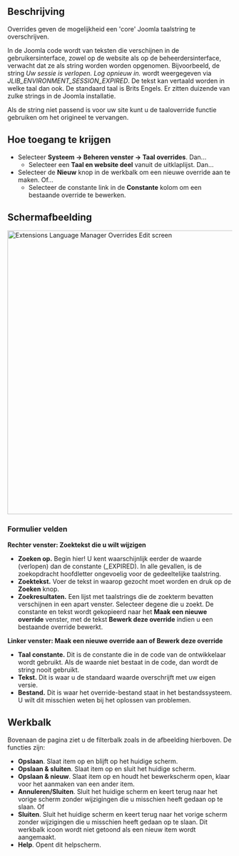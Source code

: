 <!-- Filename: Help4.x:Languages:_Edit_Override / Display title: Talen: Overrides bewerken -->

## Beschrijving

Overrides geven de mogelijkheid een 'core' Joomla taalstring te
overschrijven.

In de Joomla code wordt van teksten die verschijnen in de
gebruikersinterface, zowel op de website als op de beheerdersinterface,
verwacht dat ze als string worden worden opgenomen. Bijvoorbeeld, de
string *Uw sessie is verlopen. Log opnieuw in.* wordt weergegeven via
*JLIB_ENVIRONMENT_SESSION_EXPIRED*. De tekst kan vertaald worden in
welke taal dan ook. De standaard taal is Brits Engels. Er zitten
duizende van zulke strings in de Joomla installatie.

Als de string niet passend is voor uw site kunt u de taaloverride
functie gebruiken om het origineel te vervangen.

## Hoe toegang te krijgen

- Selecteer **Systeem → Beheren venster → Taal overrides**.
  Dan...
  - Selecteer een **Taal en website deel** vanuit de uitklaplijst.
    Dan...
- Selecteer de **Nieuw** knop in de werkbalk om een nieuwe override aan
  te maken. Of...
    - Selecteer de constante link in de **Constante** kolom om een
      bestaande override te bewerken.

## Schermafbeelding

<img
src="https://docs.joomla.org/images/thumb/a/a1/Help-4x-Extensions-Language-Manager-Overrides-Edit-screen-nl.png/800px-Help-4x-Extensions-Language-Manager-Overrides-Edit-screen-nl.png"
decoding="async"
srcset="https://docs.joomla.org/images/a/a1/Help-4x-Extensions-Language-Manager-Overrides-Edit-screen-nl.png 1.5x"
data-file-width="1159" data-file-height="921" width="800" height="636"
alt="Extensions Language Manager Overrides Edit screen" />

### Formulier velden

**Rechter venster: Zoektekst die u wilt wijzigen**

- **Zoeken op.** Begin hier! U kent waarschijnlijk eerder de waarde
  (verlopen) dan de constante (\_EXPIRED). In alle gevallen, is de
  zoekopdracht hoofdletter ongevoelig voor de gedeeltelijke taalstring.
- **Zoektekst.** Voer de tekst in waarop gezocht moet worden en druk op
  de **Zoeken** knop.
- **Zoekresultaten.** Een lijst met taalstrings die de zoekterm bevatten
  verschijnen in een apart venster. Selecteer degene die u zoekt. De
  constante en tekst wordt gekopieerd naar het **Maak een nieuwe
  override** venster, met de tekst **Bewerk deze override** indien u een
  bestaande override bewerkt.

**Linker venster: Maak een nieuwe override aan of Bewerk deze override**

- **Taal constante.** Dit is de constante die in de code van de
  ontwikkelaar wordt gebruikt. Als de waarde niet bestaat in de code,
  dan wordt de string nooit gebruikt.
- **Tekst.** Dit is waar u de standaard waarde overschrijft met uw eigen
  versie.
- **Bestand.** Dit is waar het override-bestand staat in het
  bestandssysteem. U wilt dit misschien weten bij het oplossen van
  problemen.

## Werkbalk

Bovenaan de pagina ziet u de filterbalk zoals in de afbeelding
hierboven. De functies zijn:

- **Opslaan**. Slaat item op en blijft op het huidige scherm.
- **Opslaan & sluiten**. Slaat item op en sluit het huidige scherm.
- **Opslaan & nieuw**. Slaat item op en houdt het bewerkscherm open,
  klaar voor het aanmaken van een ander item.
- **Annuleren/Sluiten**. Sluit het huidige scherm en keert terug naar
  het vorige scherm zonder wijzigingen die u misschien heeft gedaan op
  te slaan. Of
- **Sluiten**. Sluit het huidige scherm en keert terug naar het vorige
  scherm zonder wijzigingen die u misschien heeft gedaan op te slaan.
  Dit werkbalk icoon wordt niet getoond als een nieuw item wordt
  aangemaakt.
- **Help**. Opent dit helpscherm.
